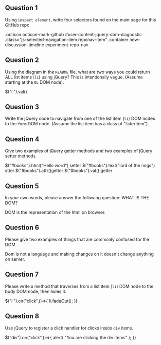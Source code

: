 ## Question 1

Using `inspect element`, write four selectors found on the main page for this
GitHub repo.

<!-- your answer starts here -->
.octicon octicon-mark-github
#user-content-jquery-dom-diagnostic
.class="js-selected-navigation-item reponav-item"
.container new-discussion-timeline experiment-repo-nav
<!-- your answer ends here -->

## Question 2

Using the diagram in the `README` file, what are two ways you could return ALL
list items (`li`) using jQuery? This is intentionally vague. (Assume starting
at the `OL` DOM node).

<!-- your answer starts here -->
$("li").val()
<!-- your answer ends here -->

## Question 3

Write the jQuery code to navigate from one of the list item (`li`) DOM nodes to
the `form` DOM node. (Assume the list item has a class of "listerItem").

<!-- your answer starts here -->

<!-- your answer ends here -->

## Question 4

Give two examples of jQuery getter methods and two examples of jQuery setter
methods.

<!-- your answer starts here -->
$("#books").html("Hello word") setter
$("#books").text("lord of the rings") stter
$("#books").attr()getter
$("#books").val() getter
<!-- your answer ends here -->

## Question 5

In your own words, please answer the following question: WHAT IS THE DOM?

<!-- your answer starts here -->
DOM is the representation of the html on browser.
<!-- your answer ends here -->

## Question 6

Please give two examples of things that are commonly confused for the DOM.

<!-- your answer starts here -->
Dom is not a language and making changes on it doesn't change anything on server.

<!-- your answer ends here -->

## Question 7

Please write a method that traverses from a list item (`li`) DOM node to the
body DOM node, then hides it.

<!-- your answer starts here -->
$("li").on("click",()=>{
  li.fadeOut();
})
<!-- your answer ends here -->

## Question 8

Use jQuery to register a click handler for clicks inside `div` items.

<!-- your answer starts here -->
$("div").on("click",()=>{
   alert( "You are clicking the div items" );
})
<!-- your answer ends here -->
